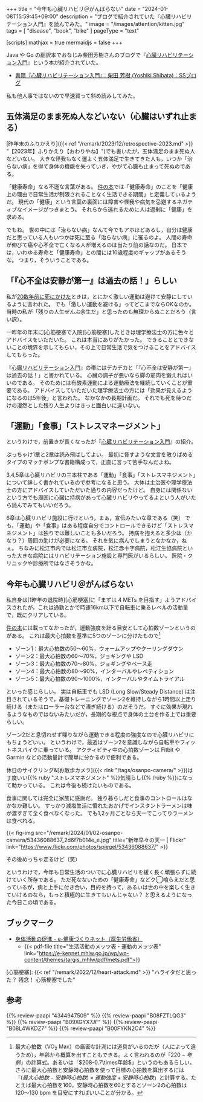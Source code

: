 +++
title = "今年も心臓リハビリ＠がんばらない"
date =  "2024-01-08T15:59:45+09:00"
description = "ブログで紹介されていた『心臓リハビリテーション入門』を読んでみた。"
image = "/images/attention/kitten.jpg"
tags = [ "disease", "book", "bike" ]
pageType = "text"

[scripts]
  mathjax = true
  mermaidjs = false
+++

Java や Go の翻訳本でおなじみ柴田芳樹さんのブログで『[心臓リハビリテーション入門]』という本が紹介されていた。

- [書籍『心臓リハビリテーション入門』：柴田 芳樹 (Yoshiki Shibata)：SSブログ](https://yshibata.blog.ss-blog.jp/2024-01-06)

私も他人事ではないので早速買って斜め読みしてみた。

## 五体満足のまま死ぬ人などいない（心臓はいずれ止まる）

[昨年末のふりかえり]({{< ref "/remark/2023/12/retrospective-2023.md" >}} "【2023年】ふりかえり【おわりやね】")でも書いたが，五体満足のまま死ぬ人などいない。
大きな怪我もなく運よく五体満足で生きてきた人も，いつか「治らない病」を得て身体の機能を失っていき，やがて心臓も止まって死ぬのである。

「健康寿命」なる不遜な言葉がある。
[件の本][心臓リハビリテーション入門]では「健康寿命」のことを「健康上の理由で日常生活が制限されることなく生活できる期間」と定義しているようだ。
現代の「健康」という言葉の裏面には障害や怪我や病気を忌避するネガティブなイメージがつきまとう。
それらから逃れるために人は過剰に「健康」を求める。

でもね。
世の中には「治らない病」なんて今でもアホほどあるし，自分は健康だと思っている人もいつかは死に至る「治らない病」に罹るのよ。
人間の寿命が伸びて癌や心不全で亡くなる人が増えるのは当たり前の話なのだ。
日本では，いわゆる寿命と「健康寿命」との間には10歳程度のギャップがあるそうな。
つまり，そういうことである。

## 「『心不全は安静が第一』は過去の話！」らしい

私が[20数年前に死にかけた](https://baldanders.info/spiegel/log/nikki/ "Spiegel の闘病日記")ときは，とにかく激しい運動は避けて安静にしているように言われた。
でも「激しい運動を避ける」ってどこまでならOKなのか。
当時の私が「残りの人生ぜんぶ余生だ」と思ったのも無理からぬことだろう（言い訳）。

一昨年の年末に[心筋梗塞で入院][心筋梗塞]したときは理学療法士の方に色々とアドバイスをいただいた。
これは本当にありがたかった。
できることとできないことの境界を示してもらい，その上で日常生活で気をつけることをアドバイスしてもらった。

『[心臓リハビリテーション入門]』の帯にはデカデカと「『心不全は安静が第一』は過去の話！」と書かれている。
心臓の調子が悪いなら脚の筋肉を鍛えればいいのである。
そのためには有酸素運動による運動療法を継続していくことが重要である。
アドバイスしていただいた理学療法士の方には「効果が見えるようになるのは5年後」と言われた。
なかなかの長期計画だ。
それでも死を待つだけの漫然とした残り人生よりはきっと面白いに違いない。

## 「運動」「食事」「ストレスマネージメント」

というわけで，前置きが長くなったが『[心臓リハビリテーション入門]』の紹介。

ぶっちゃけ1章と2章は読み飛ばしてよい。
最初に脅すような文言を散りばめるタイプのマッチポンプな書籍構成って，正直に言って苦手なんだよね。

3,4,5章は心臓リハビリの三本柱である「運動」「食事」「ストレスマネジメント」について詳しく書かれているので参考になると思う。
大体は主治医や理学療法士の方にアドバイスしていただいた通りの内容だったけど。
自身には関係ないという方でも周囲に心臓に持病があって心臓リハビリやってるよという人がいたら読んでみてもいいだろう。

6章は心臓リハビリ施設に行けという，まぁ，宣伝みたいな章である（笑） でも，「運動」や「食事」はある程度自分でコントロールできるけど「ストレスマネジメント」は独りでは難しいことも多いだろう。
持病を抱えると多少は（かなり？）周囲の助けが必要になる。
それを気に病んでしまうとなかなか，ねぇ。
ちなみに松江市内では松江市立病院，松江赤十字病院，松江生協病院といった大きな病院にはリハビリテーション施設と専門医がいるらしい。
医院・クリニックや診療所ではなさそうかな。

## 今年も心臓リハビリ＠がんばらない

私自身は[1昨年の退院時][心筋梗塞]に「まずは 4 METs を目指す」ようアドバイスされたが，これは通勤とかで時速16km以下で自転車に乗るレベルの活動量で，既にクリアしている。

[件の本][心臓リハビリテーション入門]には載ってなかったが，運動強度を計る目安として心拍数ゾーンというのがある。
これは最大心拍数を基準に5つのゾーンに分けたもので[^vo2max]

[^vo2max]: 最大心拍数（$\mathrm{VO_2\ Max}$）の厳密な計測には道具がいるのだが（人によって違うため），年齢から概算を出すこともできる。よく言われるのが「$220-年齢$」の計算式。あるいは「$208-0.7\times年齢$」というのもあるらしい。さらに最大心拍数と安静時心拍数を使って目標の心拍数を算出するには「$(最大心拍数-安静時心拍数)\times 運動強度+安静時心拍数$」と計算する。たとえば最大心拍数を160，安静時心拍数を60とするとゾーン2の心拍数は $120〜130\ \mathrm{bpm}$ を目安にすればいいことが分かる。

- ゾーン1：最大心拍数の50〜60%，ウォームアップやクーリングダウン
- ゾーン2：最大心拍数の60〜70%，ジョギングや LSD
- ゾーン3：最大心拍数の70〜80%，ジョギングやペース走
- ゾーン4：最大心拍数の80〜90%，インターバルやレペティション
- ゾーン5：最大心拍数の90〜1000%，インターバルやタイムトライアル

といった感じらしい。
実は自転車でも LSD (Long Slow/Steady Distance) は注目されているそうで，基礎トレーニングでゾーン2を維持しながら1時間以上走り続ける（またはローラー台などで漕ぎ続ける）のだそうだ。
すぐに効果が現れるようなものではないみたいだが，長期的な視点で身体の土台を作る上では重要らしい。

ゾーン2だと息切れせず喋りながら運動できる程度の強度なので心臓リハビリにもちょうどいい。
というわけで，最近はゾーン2を意識しながら自転車やフィットネスバイクに乗っている。
アクティビティ中の心拍数ゾーンは Fitbit や Garmin などの活動量計で簡単に分かるので便利である。

休日のサイクリング&[お散歩カメラ]({{< rlnk "/tags/osanpo-camera/" >}})は丁度いい{{% ruby "ストレスマネジメント" %}}気晴らし{{% /ruby %}}になって助かっている。
これは今後も続けたいものである。

食事に関しては完全に家族に感謝だ。
独り暮らしだと食事のコントロールはなかなか難しい。
すっかり減塩生活に慣れたおかげでインスタントラーメンは味が濃すぎて全く食べなくなった。
でも1,2ヶ月ごとなら天一でこってりラーメンは食べれる。

{{< fig-img src="/remark/2024/01/02-osanpo-camera/53436088637_2d6f7b014e_e.jpg" title="新年早々の天一 | Flickr" link="https://www.flickr.com/photos/spiegel/53436088637/" >}}

その後めっちゃ走るけど（笑）

というわけで，今年も日常生活のついでに心臓リハビリを緩く長く頑張らずに続けていく所存である。
ただ死なないための「健康寿命」などク◯喰らえだと思っているが，病と上手に付き合い，目的を持って，あるいは世の中を楽しく生きていけるのなら，もっと積極的に生きてもいんじゃない？ と思えるようになった今日この頃である。

## ブックマーク

- [身体活動の促進 - e-健康づくりネット（厚生労働省）](https://e-kennet.mhlw.go.jp/tools_physical/)
  - {{< pdf-file title="生活活動のメッツ表・運動のメッツ表" link="https://e-kennet.mhlw.go.jp/wp/wp-content/themes/targis_mhlw/pdf/mets.pdf">}}

[心臓リハビリテーション入門]: https://www.amazon.co.jp/dp/4344947509?tag=baldandersinf-22&linkCode=ogi&th=1&psc=1 "健康寿命を延ばす心臓リハビリテーション入門 | 飯田 圭 |本 | 通販 | Amazon"
[心筋梗塞]: {{< ref "/remark/2022/12/heart-attack.md" >}} "ハライタだと思った？ 残念！ 心筋梗塞でした"

## 参考

{{% review-paapi "4344947509" %}} <!-- 心臓リハビリテーション入門 -->
{{% review-paapi "B08FZTLQG3" %}} <!-- フィットネスバイク -->
{{% review-paapi "B09XGYX7JF" %}} <!-- GARMIN vívosmart 5 -->
{{% review-paapi "B08L4WKDZ7" %}} <!-- PowerShot ZOOM -->
{{% review-paapi "B00FYKN2C4" %}} <!-- ささみさん@がんばらない -->

